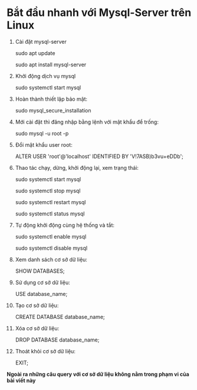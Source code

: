<h1>Bắt đầu nhanh với Mysql-Server trên Linux</h1>

1. Cài đặt mysql-server

    sudo apt update

    sudo apt install mysql-server

2. Khởi động dịch vụ mysql

    sudo systemctl start mysql


3. Hoàn thành thiết lập bảo mật:

    sudo mysql_secure_installation


4. Mới cài đặt thì đăng nhập bằng lệnh với mật khẩu để trống:

    sudo mysql -u root -p

5. Đổi mật khẩu user root:

    ALTER USER 'root'@'localhost' IDENTIFIED BY 'V!7ASB)b3vu+eDDb';

6. Thao tác chạy, dừng, khởi động lại, xem trạng thái:

    sudo systemctl start mysql

    sudo systemctl stop mysql

    sudo systemctl restart mysql

    sudo systemctl status mysql

7. Tự động khởi động cùng hệ thống và tắt:

    sudo systemctl enable mysql

    sudo systemctl disable mysql

8. Xem danh sách cơ sở dữ liệu:

    SHOW DATABASES;

9. Sử dụng cơ sở dữ liệu:

    USE database_name;

10. Tạo cơ sở dữ liệu:

    CREATE DATABASE database_name;

11. Xóa cơ sở dữ liệu:

    DROP DATABASE database_name;

12. Thoát khỏi cơ sở dữ liệu:

    EXIT;

**Ngoài ra những câu query với cơ sở dữ liệu không nằm trong phạm vi của bài viết này**




